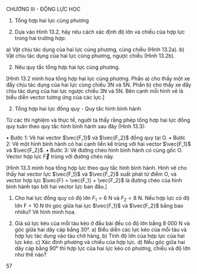 CHƯƠNG III - ĐỘNG LỰC HỌC

1. Tổng hợp hai lực cùng phương

1. Dựa vào Hình 13.2, hãy nêu cách xác định độ lớn và chiều của hợp lực trong hai trường hợp:

a) Vật chịu tác dụng của hai lực cùng phương, cùng chiều (Hình 13.2a).
b) Vật chịu tác dụng của hai lực cùng phương, ngược chiều (Hình 13.2b).

2. Nêu quy tắc tổng hợp hai lực cùng phương.

[Hình 13.2 minh họa tổng hợp hai lực cùng phương. Phần a) cho thấy một xe đẩy chịu tác dụng của hai lực cùng chiều 3N và 5N. Phần b) cho thấy xe đẩy chịu tác dụng của hai lực ngược chiều 3N và 5N. Bên cạnh mỗi hình vẽ là biểu diễn vector tương ứng của các lực.]

2. Tổng hợp hai lực đồng quy - Quy tắc hình bình hành

Từ các thí nghiệm và thực tế, người ta thấy rằng phép tổng hợp hai lực đồng quy tuân theo quy tắc hình bình hành sau đây (Hình 13.3):

• Bước 1: Vẽ hai vector $\vec{F_1}$ và $\vec{F_2}$ đồng quy tại O.
• Bước 2: Vẽ một hình bình hành có hai cạnh liền kề trùng với hai vector $\vec{F_1}$ và $\vec{F_2}$.
• Bước 3: Vẽ đường chéo hình bình hành có cùng gốc O. Vector hợp lực $\vec{F}$ trùng với đường chéo này.

[Hình 13.3 minh họa tổng hợp lực theo quy tắc hình bình hành. Hình vẽ cho thấy hai vector lực $\vec{F_1}$ và $\vec{F_2}$ xuất phát từ điểm O, và vector hợp lực $\vec{F} = \vec{F_1} + \vec{F_2}$ là đường chéo của hình bình hành tạo bởi hai vector lực ban đầu.]

1. Cho hai lực đồng quy có độ lớn $F_1 = 6$ N và $F_2 = 8$ N.
   Nếu hợp lực có độ lớn F = 10 N thì góc giữa hai lực $\vec{F_1}$ và $\vec{F_2}$ bằng bao nhiêu? Vẽ hình minh họa.

2. Giả sử lực kéo của mỗi tàu kéo ở đầu bài đều có độ lớn bằng 8 000 N và góc giữa hai dây cáp bằng 30°.
a) Biểu diễn các lực kéo của mỗi tàu và hợp lực tác dụng vào tàu chở hàng.
b) Tính độ lớn của hợp lực của hai lực kéo.
c) Xác định phương và chiều của hợp lực.
d) Nếu góc giữa hai dây cáp bằng 90° thì hợp lực của hai lực kéo có phương, chiều và độ lớn như thế nào?

57